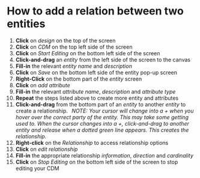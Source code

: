 # How to add a relation between two entities

1. **Click** on _design_ on the top of the screen  
2. **Click** on _CDM_ on the top left side of the screen  
3. **Click** on _Start Editing_ on the bottom left side of the screen  
4. **Click-and-drag** an _entity_ from the left side of the screen to the canvas  
5. **Fill-in** the relevant _entity name_ and _description_  
6. **Click** on _Save_ on the bottom left side of the entity pop-up screen  
7. **Right-Click** on the bottom part of the _entity_ screen  
8. **Click** on _add attribute_  
9. **Fill-in** the relevant _attribute name_, _description_ and _attribute type_  
10. **Repeat** the steps listed above to create more entity and attributes  
11. **Click-and-drag** from the bottom part of an _entity_ to another _entity_ to create a relationship.   
    _NOTE: Your cursor will change into a + when you hover over the correct party of the entity. This may take some getting used to. When the cursor changes into a +, click-and-drag to another entity and release when a dotted green line appears. This creates the relationship._   
12. **Right-click** on the _Relationship_ to access relationship options  
13. **Click** on _edit relationship_  
14. **Fill-in** the appropriate relationship _information_, _direction_ and _cardinality_  
15. **Click** on _Stop Editing_ on the bottom left side of the screen to stop editing your CDM   
